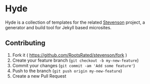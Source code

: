 # Hyde

Hyde is a collection of templates for the related [Stevenson](https://github.com/RootsRated/stevenson)
project, a generator and build tool for Jekyll based microsites.

## Contributing

1. Fork it ( https://github.com/RootsRated/stevenson/fork )
2. Create your feature branch (`git checkout -b my-new-feature`)
3. Commit your changes (`git commit -am 'Add some feature'`)
4. Push to the branch (`git push origin my-new-feature`)
5. Create a new Pull Request
